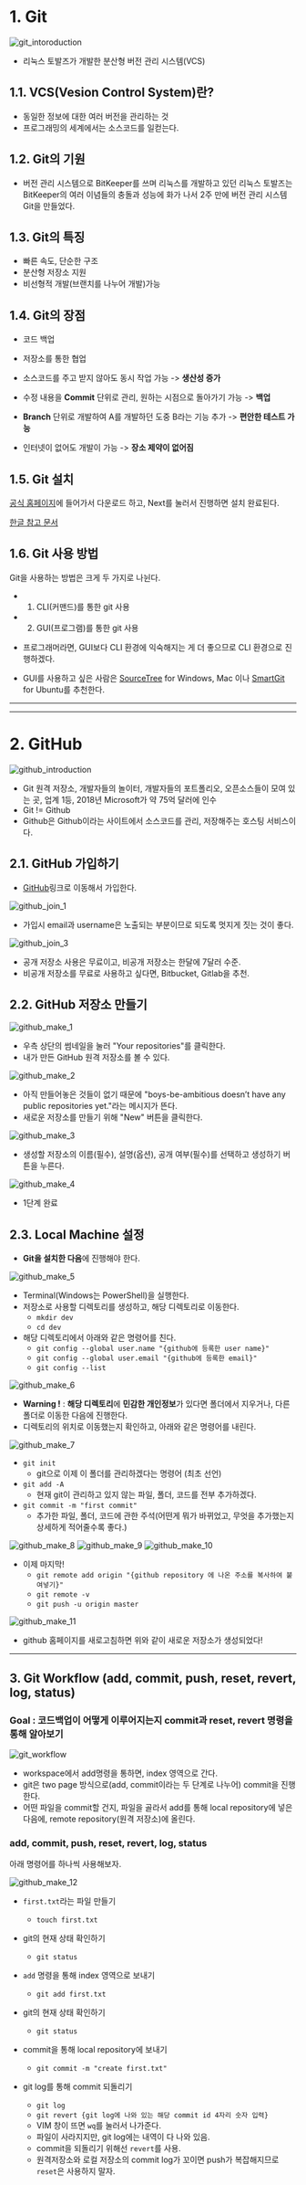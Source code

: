 # 1. Git
![git_intoroduction](./img/git.jpeg)

- 리눅스 토발즈가 개발한 분산형 버전 관리 시스템(VCS)

## 1.1. VCS(Vesion Control System)란?
- 동일한 정보에 대한 여러 버전을 관리하는 것
- 프로그래밍의 세계에서는 소스코드를 일컫는다.

## 1.2. Git의 기원
- 버전 관리 시스템으로 BitKeeper를 쓰며 리눅스를 개발하고 있던 리눅스 토발즈는 BitKeeper의 여러 이념들의 충돌과 성능에 화가 나서 2주 만에 버전 관리 시스템 Git을 만들었다.

## 1.3. Git의 특징
- 빠른 속도, 단순한 구조
- 분산형 저장소 지원
- 비선형적 개발(브랜치를 나누어 개발)가능

## 1.4. Git의 장점
- 코드 백업
- 저장소를 통한 협업

- 소스코드를 주고 받지 않아도 동시 작업 가능 -> **생산성 증가**
- 수정 내용을 **Commit** 단위로 관리, 원하는 시점으로 돌아가기 가능 -> **백업**
- **Branch** 단위로 개발하여 A를 개발하던 도중 B라는 기능 추가 -> **편안한 테스트 가능**
- 인터넷이 없어도 개발이 가능 -> **장소 제약이 없어짐**

## 1.5. Git 설치
[공식 홈페이지](https://git-scm.com/)에 들어가서 다운로드 하고, Next를 눌러서 진행하면 설치 완료된다.

[한글 참고 문서](https://git-scm.com/book/ko/v2/%EC%8B%9C%EC%9E%91%ED%95%98%EA%B8%B0-Git-%EC%84%A4%EC%B9%98)

## 1.6. Git 사용 방법
Git을 사용하는 방법은 크게 두 가지로 나뉜다.
- 1) CLI(커맨드)를 통한 git 사용
- 2) GUI(프로그램)를 통한 git 사용

- 프로그래머라면, GUI보다 CLI 환경에 익숙해지는 게 더 좋으므로 CLI 환경으로 진행하겠다.
- GUI를 사용하고 싶은 사람은 [SourceTree](https://www.sourcetreeapp.com/) for Windows, Mac 이나 [SmartGit](https://www.syntevo.com/smartgit/) for Ubuntu를 추천한다.

- - -
- - -

# 2. GitHub
![github_introduction](./img/github.png)
- Git 원격 저장소, 개발자들의 놀이터, 개발자들의 포트폴리오, 오픈소스들이 모여 있는 곳, 업계 1등, 2018년 Microsoft가 약 75억 달러에 인수
- Git != Github
- Github은 Github이라는 사이트에서 소스코드를 관리, 저장해주는 호스팅 서비스이다.

## 2.1. GitHub 가입하기
- [GitHub](https://github.com/)링크로 이동해서 가입한다.

![github_join_1](./img/github_signup_1.png)
- 가입시 email과 username은 노출되는 부분이므로 되도록 멋지게 짓는 것이 좋다.

![github_join_3](./img/github_signup_2.png)
- 공개 저장소 사용은 무료이고, 비공개 저장소는 한달에 7달러 수준.
- 비공개 저장소를 무료로 사용하고 싶다면, Bitbucket, Gitlab을 추천.

## 2.2. GitHub 저장소 만들기
![github_make_1](./img/github_mk_1.png)
- 우측 상단의 썸네일을 눌러 "Your repositories"를 클릭한다.
- 내가 만든 GitHub 원격 저장소를 볼 수 있다.

![github_make_2](./img/github_mk_2.png)
- 아직 만들어놓은 것들이 없기 때문에 "boys-be-ambitious doesn’t have any public repositories yet."라는 메시지가 뜬다.
- 새로운 저장소를 만들기 위해 "New" 버튼을 클릭한다.

![github_make_3](./img/github_mk_3.png)

- 생성할 저장소의 이름(필수), 설명(옵션), 공개 여부(필수)를 선택하고 생성하기 버튼을 누른다.

![github_make_4](./img/github_mk_4.png)

- 1단계 완료

## 2.3. Local Machine 설정

- **Git을 설치한 다음**에 진행해야 한다.

![github_make_5](./img/github_mk_5.png)

- Terminal(Windows는 PowerShell)을 실행한다.
- 저장소로 사용할 디렉토리를 생성하고, 해당 디렉토리로 이동한다.
    - ```mkdir dev```
    - ```cd dev```
- 해당 디렉토리에서 아래와 같은 명령어를 친다.
    - ```git config --global user.name "{github에 등록한 user name}"```
    - ```git config --global user.email "{github에 등록한 email}"```
    - ```git config --list```

![github_make_6](./img/github_mk_6.png)

- **Warning !** :  **해당 디렉토리**에 **민감한 개인정보**가 있다면 폴더에서 지우거나, 다른 폴더로 이동한 다음에 진행한다.
- 디렉토리의 위치로 이동했는지 확인하고, 아래와 같은 명령어를 내린다.


![github_make_7](./img/github_mk_7.png)

- ```git init```
    - git으로 이제 이 폴더를 관리하겠다는 명령어 (최초 선언)
- ```git add -A```
    - 현재 git이 관리하고 있지 않는 파일, 폴더, 코드를 전부 추가하겠다.
- ```git commit -m "first commit"```
    - 추가한 파일, 폴더, 코드에 관한 주석(어떤게 뭐가 바뀌었고, 무엇을 추가했는지 상세하게 적어줄수록 좋다.)

![github_make_8](./img/github_mk_8.png)
![github_make_9](./img/github_mk_9.png)
![github_make_10](./img/github_mk_10.png)

- 이제 마지막!
    - ```git remote add origin "{github repository 에 나온 주소를 복사하여 붙여넣기}"```
    - ```git remote -v```
    - ```git push -u origin master```

![github_make_11](./img/github_mk_11.png)
- github 홈페이지를 새로고침하면 위와 같이 새로운 저장소가 생성되었다!

- - -

## 3. Git Workflow (add, commit, push, reset, revert, log, status)

### Goal : 코드백업이 어떻게 이루어지는지 commit과 reset, revert 명령을 통해 알아보기

![git_workflow](./img/git_workflow.jpg)
- workspace에서 add명령을 통하면, index 영역으로 간다.
- git은 two page 방식으로(add, commit이라는 두 단계로 나누어) commit을 진행한다.
- 어떤 파일을 commit할 건지, 파일을 골라서 add를 통해 local repository에 넣은 다음에, remote repository(원격 저장소)에 올린다.

### add, commit, push, reset, revert, log, status

아래 명령어를 하나씩 사용해보자.

![github_make_12](./img/github_mk_12.png)

- ```first.txt```라는 파일 만들기
    - ```touch first.txt```
    
-  git의 현재 상태 확인하기
    - ```git status```
    
- ```add``` 명령을 통해 index 영역으로 보내기
    - ```git add first.txt```
    
-  git의 현재 상태 확인하기
    - ```git status```
    
- commit을 통해 local repository에 보내기
    - ```git commit -m "create first.txt"```
    
- git log를 통해 commit 되돌리기
    - ```git log```
    - ```git revert {git log에 나와 있는 해당 commit id 4자리 숫자 입력}```
    - VIM 창이 뜨면 ```wq```를 눌러서 나가준다.
    - 파일이 사라지지만, git log에는 내역이 다 나와 있음.
    - commit을 되돌리기 위해선 ```revert```를 사용.
    - 원격저장소와 로컬 저장소의 commit log가 꼬이면 push가 복잡해지므로 ```reset```은 사용하지 말자.